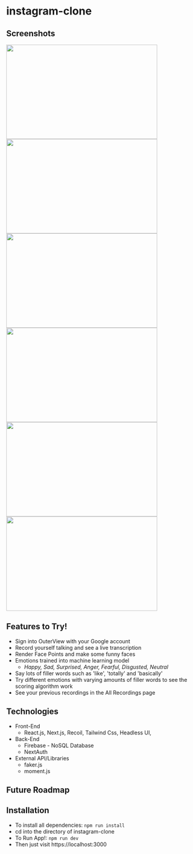 # instagram-clone


## Screenshots
<img src="https://user-images.githubusercontent.com/66042550/142254370-500b09e1-518b-44ed-8bb7-794460d60b7a.png" width="400" height="250"> <img src="https://user-images.githubusercontent.com/66042550/142254441-a0f77325-9488-473b-8c3f-51918fa169af.png" width="400" height="250"> <img src="https://user-images.githubusercontent.com/66042550/142254529-a7583f07-33cd-4146-bb2e-fd5011a1be7e.png" width="400" height="250"> <img src="https://user-images.githubusercontent.com/66042550/142254608-61f7401f-377e-4bf9-be7e-0ee170e1e3a7.png" width="400" height="250"> <img src="https://user-images.githubusercontent.com/66042550/142254672-5fb4baca-89e1-41fc-809b-eacd47552dcc.png" width="400" height="250"> <img src="https://user-images.githubusercontent.com/66042550/142254749-9327a914-5a91-4495-82b3-06d9da1b7594.png" width="400" height="250">


## Features to Try!

- Sign into OuterView with your Google account
- Record yourself talking and see a live transcription
- Render Face Points and make some funny faces
- Emotions trained into machine learning model
  - _Happy, Sad, Surprised, Anger, Fearful, Disgusted, Neutral_
- Say lots of filler words such as 'like', 'totally' and 'basically'
- Try different emotions with varying amounts of filler words to see the scoring algorithm work
- See your previous recordings in the All Recordings page

## Technologies

- Front-End
  - React.js, Next.js, Recoil, Tailwind Css, Headless UI,
- Back-End
  - Firebase - NoSQL Database
  - NextAuth
- External API/Libraries
  - faker.js  
  - moment.js
   
## Future Roadmap



## Installation

- To install all dependencies: `npm run install`
- cd into the directory of instagram-clone
- To Run App!: `npm run dev`
- Then just visit https://localhost:3000
